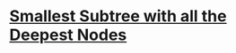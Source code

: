 # [Smallest Subtree with all the Deepest Nodes](https://leetcode.com/problems/smallest-subtree-with-all-the-deepest-nodes/)
